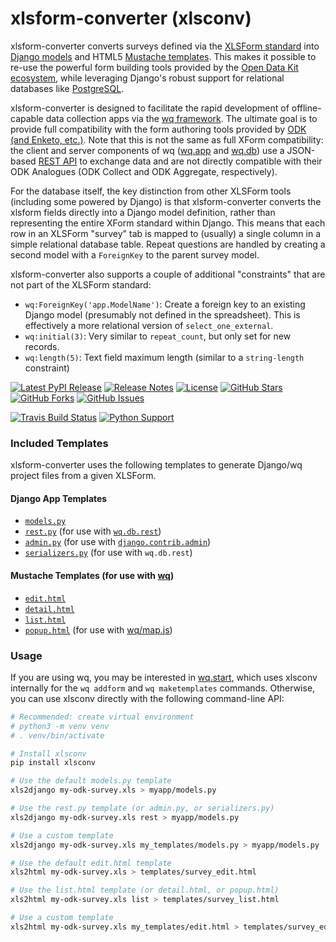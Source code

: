 # xlsform-converter (xlsconv)

xlsform-converter converts surveys defined via the [XLSForm standard] into [Django models] and HTML5 [Mustache templates].  This makes it possible to re-use the powerful form building tools provided by the [Open Data Kit ecosystem][ecosystem], while leveraging Django's robust support for relational databases like [PostgreSQL].

xlsform-converter is designed to facilitate the rapid development of offline-capable data collection apps via the [wq framework].  The ultimate goal is to provide full compatibility with the form authoring tools provided by [ODK (and Enketo, etc.)][ecosystem].  Note that this is not the same as full XForm compatibility: the client and server components of wq ([wq.app] and [wq.db]) use a JSON-based [REST API] to exchange data and are not directly compatible with their ODK Analogues (ODK Collect and ODK Aggregate, respectively).

For the database itself, the key distinction from other XLSForm tools (including some powered by Django) is that xlsform-converter converts the xlsform fields directly into a Django model definition, rather than representing the entire XForm standard within Django.  This means that each row in an XLSForm "survey" tab is mapped to (usually) a single column in a simple relational database table.  Repeat questions are handled by creating a second model with a `ForeignKey` to the parent survey model.

xlsform-converter also supports a couple of additional "constraints" that are not part of the XLSForm standard:

 * `wq:ForeignKey('app.ModelName')`: Create a foreign key to an existing Django model (presumably not defined in the spreadsheet).  This is effectively a more relational version of `select_one_external`.
 * `wq:initial(3)`: Very similar to `repeat_count`, but only set for new records.
 * `wq:length(5)`: Text field maximum length (similar to a `string-length` constraint)

[![Latest PyPI Release](https://img.shields.io/pypi/v/xlsconv.svg)](https://pypi.python.org/pypi/xlsconv)
[![Release Notes](https://img.shields.io/github/release/wq/xlsform-converter.svg)](https://github.com/wq/xlsform-converter/releases)
[![License](https://img.shields.io/pypi/l/xlsconv.svg)](https://github.com/wq/xlsform-converter/blob/master/LICENSE)
[![GitHub Stars](https://img.shields.io/github/stars/wq/xlsform-converter.svg)](https://github.com/wq/xlsform-converter/stargazers)
[![GitHub Forks](https://img.shields.io/github/forks/wq/xlsform-converter.svg)](https://github.com/wq/xlsform-converter/network)
[![GitHub Issues](https://img.shields.io/github/issues/wq/xlsform-converter.svg)](https://github.com/wq/xlsform-converter/issues)

[![Travis Build Status](https://img.shields.io/travis/wq/xlsform-converter/master.svg)](https://travis-ci.org/wq/xlsform-converter)
[![Python Support](https://img.shields.io/pypi/pyversions/xlsconv.svg)](https://pypi.python.org/pypi/xlsconv)

### Included Templates

xlsform-converter uses the following templates to generate Django/wq project files from a given XLSForm.

#### Django App Templates
   - [`models.py`](https://github.com/wq/xlsform-converter/blob/master/xlsconv/templates/models.py-tpl)
   - [`rest.py`](https://github.com/wq/xlsform-converter/blob/master/xlsconv/templates/rest.py-tpl) (for use with [`wq.db.rest`](https://wq.io/docs/about-rest))
   - [`admin.py`](https://github.com/wq/xlsform-converter/blob/master/xlsconv/templates/admin.py-tpl) (for use with [`django.contrib.admin`](https://docs.djangoproject.com/en/1.10/ref/contrib/admin/))
   - [`serializers.py`](https://github.com/wq/xlsform-converter/blob/master/xlsconv/templates/serializers.py-tpl) (for use with `wq.db.rest`)

#### Mustache Templates (for use with [wq](https://wq.io/docs/templates))
   - [`edit.html`](https://github.com/wq/xlsform-converter/blob/master/xlsconv/templates/edit.html)
   - [`detail.html`](https://github.com/wq/xlsform-converter/blob/master/xlsconv/templates/detail.html)
   - [`list.html`](https://github.com/wq/xlsform-converter/blob/master/xlsconv/templates/list.html)
   - [`popup.html`](https://github.com/wq/xlsform-converter/blob/master/xlsconv/templates/popup.html) (for use with [wq/map.js](https://wq.io/docs/map-js))

### Usage

If you are using wq, you may be interested in [wq.start], which uses xlsconv internally for the `wq addform` and `wq maketemplates` commands.  Otherwise, you can use xlsconv directly with the following command-line API:

```bash
# Recommended: create virtual environment
# python3 -m venv venv
# . venv/bin/activate

# Install xlsconv
pip install xlsconv

# Use the default models.py template
xls2django my-odk-survey.xls > myapp/models.py

# Use the rest.py template (or admin.py, or serializers.py)
xls2django my-odk-survey.xls rest > myapp/models.py

# Use a custom template
xls2django my-odk-survey.xls my_templates/models.py > myapp/models.py

# Use the default edit.html template
xls2html my-odk-survey.xls > templates/survey_edit.html

# Use the list.html template (or detail.html, or popup.html)
xls2html my-odk-survey.xls list > templates/survey_list.html

# Use a custom template
xls2html my-odk-survey.xls my_templates/edit.html > templates/survey_edit.html
```

[XLSForm standard]: http://xlsform.org/
[Django models]: https://docs.djangoproject.com/en/1.9/topics/db/models/
[Mustache templates]: https://wq.io/docs/templates
[ecosystem]: https://enketo.org/openrosa
[PostgreSQL]: http://www.postgresql.org/
[wq framework]: https://wq.io/
[wq.app]: https://wq.io/wq.app
[wq.db]: https://wq.io/wq.db
[REST API]: https://wq.io/docs/url-structure
[wq.start]: https://github.com/wq/wq-django-template
